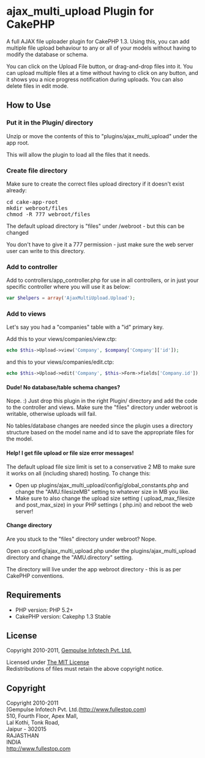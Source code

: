 # ajax_multi_upload Plugin for CakePHP #

A full AJAX file uploader plugin for CakePHP 1.3.
Using this, you can add multiple file upload behaviour to any or all
of your models without having to modify the database or schema.

You can click on the Upload File button, or drag-and-drop files into 
it. You can upload multiple files at a time without having to click
on any button, and it shows you a nice progress notification during
uploads. You can also delete files in edit mode.

## How to Use

### Put it in the Plugin/ directory

Unzip or move the contents of this to "plugins/ajax_multi_upload" under
the app root.


This will allow the plugin to load all the files that it needs.

### Create file directory

Make sure to create the correct files upload directory if it doesn't
exist already:
<pre>
cd cake-app-root
mkdir webroot/files
chmod -R 777 webroot/files
</pre>

The default upload directory is "files" under /webroot - but this can
be changed  

You don't have to give it a 777 permission - just make sure the web 
server user can write to this directory.

### Add to controller 

Add to controllers/app_controller.php for use in all controllers, or 
in just your specific controller where you will use it as below:

```php
var $helpers = array('AjaxMultiUpload.Upload');
```

### Add to views

Let's say you had a "companies" table with a "id" primary key.

Add this to your views/companies/view.ctp:

```php
echo $this->Upload->view('Company', $company['Company']['id']);
```

and this to your views/companies/edit.ctp:

```php
echo $this->Upload->edit('Company', $this->Form->fields['Company.id']);
```

#### Dude! No database/table schema changes?

Nope. :) Just drop this plugin in the right Plugin/ directory and add 
the code to the controller and views. Make sure the "files" directory
under webroot is writable, otherwise uploads will fail.

No tables/database changes are needed since the plugin uses a directory
structure based on the model name and id to save the appropriate files
 for the model.

#### Help! I get file upload or file size error messages!

The default upload file size limit is set to a conservative 2 MB 
to make sure it works on all (including shared) hosting. To change 
this:

* Open up plugins/ajax_multi_upload/config/global_constants.php and change the
"AMU.filesizeMB" setting to whatever size in MB you like.
* Make sure to also change the upload size setting (
upload_max_filesize and post_max_size) in your PHP settings (
php.ini) and reboot the web server!

#### Change directory 

Are you stuck to the "files" directory under webroot? Nope.

Open up config/ajax_multi_upload.php under the plugins/ajax_multi_upload directory 
and change the "AMU.directory" setting. 

The directory will live under the app webroot directory - this is
as per CakePHP conventions.



## Requirements ##

* PHP version: PHP 5.2+
* CakePHP version: Cakephp 1.3 Stable




## License ##

Copyright 2010-2011, [Gempulse Infotech Pvt. Ltd.](http://www.fullestop.com)

Licensed under [The MIT License](http://www.opensource.org/licenses/mit-license.php)<br/>
Redistributions of files must retain the above copyright notice.

## Copyright ###

Copyright 2010-2011<br/>
[Gempulse Infotech Pvt. Ltd.(http://www.fullestop.com)<br/>
510, Fourth Floor, Apex Mall,<br/>
Lal Kothi, Tonk Road,<br/>
Jaipur - 302015<br/>
RAJASTHAN<br/>
INDIA<br/>
http://www.fullestop.com<br/>

